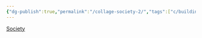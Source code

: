```yaml
---
{"dg-publish":true,"permalink":"/collage-society-2/","tags":["c/building","c/paris-collage","c/orange"],"created":"2024-01-01T17:06:46.848-05:00","updated":"2024-01-01T23:39:29.253-05:00"}
---
```



[Society](https://www.instagram.com/p/B2u8GU9hGoP)
